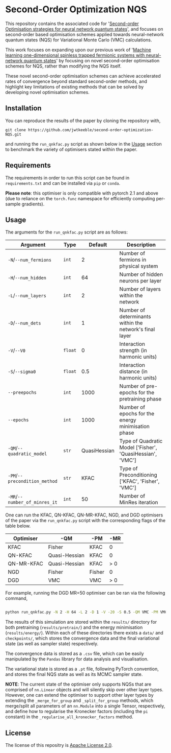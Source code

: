 # Second-Order Optimization NQS

This repository contains the associated code for '[Second-order Optimisation strategies for neural network quantum states]()', and focuses on second-order based optimisation schemes applied towards neural-network quantum states (NQS) for Variational Monte Carlo (VMC) calculations.

This work focuses on expanding upon our previous work of '[Machine learning one-dimensional spinless trapped fermionic systems with neural-network quantum states](https://journals.aps.org/pra/abstract/10.1103/PhysRevA.108.063320)' by focusing on novel second-order optimisation schemes for NQS, rather than modifying the NQS itself.

These novel second-order optimisation schemes can achieve accelerated rates of convergence beyond standard second-order methods, and highlight key limitations of existing methods that can be solved by developing novel optimisation schemes.

## Installation

You can reproduce the results of the paper by cloning the repository with,

`git clone https://github.com/jwtkeeble/second-order-optimization-NQS.git`

and running the `run_qnkfac.py` script as shown below in the [Usage](#usage) section to benchmark the variety of optimisers stated within the paper.

## Requirements

The requirements in order to run this script can be found in `requirements.txt` and can be installed via `pip` or `conda`.

**Please note**: this optimiser is only compatible with pytorch 2.1 and above (due to reliance on the `torch.func` namespace for efficiently computing per-sample gradients).

## Usage

The arguments for the `run_qnkfac.py` script are as follows:

| Argument                      | Type    | Default      | Description                                               |
|-------------------------------|---------|--------------|-----------------------------------------------------------|
| `-N`/`--num_fermions`         | `int`   | 2            | Number of fermions in physical system                     |
| `-H`/`--num_hidden`           | `int`   | 64           | Number of hidden neurons per layer                        |
| `-L`/`--num_layers`           | `int`   | 2            | Number of layers within the network                       |
| `-D`/`--num_dets`             | `int`   | 1            | Number of determinants within the network's final layer   |
| `-V`/`--V0`                   | `float` | 0            | Interaction strength (in harmonic units)                  |
| `-S`/`--sigma0`               | `float` | 0.5          | Interaction distance (in harmonic units)                  |
| `--preepochs`                 | `int`   | 1000         | Number of pre-epochs for the pretraining phase            |
| `--epochs`                    | `int`   | 1000         | Number of epochs for the energy minimisation phase        |
| `-QM`/`--quadratic_model`     | `str`   | QuasiHessian | Type of Quadratic Model ['Fisher', 'QuasiHessian', 'VMC'] |
| `-PM`/`--precondition_method` | `str`   | KFAC         | Type of Preconditioning ['KFAC', 'Fisher', 'VMC']         |
| `-MR`/`--number_of_minres_it` | `int`   | 50           | Number of MinRes iteration                                |


One can run the KFAC, QN-KFAC, QN-MR-KFAC, NGD, and DGD optimisers of the paper via the `run_qnkfac.py` script with the corresponding flags of the table below.

| Optimiser  | -QM           | -PM    | -MR |
|------------|---------------|--------|-----|
| KFAC       | Fisher        | KFAC   | 0   |
| QN-KFAC    | Quasi-Hessian | KFAC   | 0   |
| QN-MR-KFAC | Quasi-Hessian | KFAC   | > 0 |
| NGD        | Fisher        | Fisher | 0   |
| DGD        | VMC           | VMC    | > 0 |

For example, running the DGD MR=50 optimiser can be ran via the following command,

```bash

python run_qnkfac.py -N 2 -H 64 -L 2 -D 1 -V -20 -S 0.5 -QM VMC -PM VMC -MR 50

```

The results of this simulation are stored within the `results/` directory for both pretraining (`results/pretrain/`) and the energy minimisation (`results/energy/`). Within each of these directories there exists a `data/` and `checkpoints/`, which stores the convergence data and the final variational state (as well as sampler state) respectively. 

The convergence data is stored as a `.csv` file, which can be easily manipulated by the `Pandas` library for data analysis and visualisation. 

The variational state is stored as a `.pt` file, following PyTorch convention, and stores the final NQS state as well as its MCMC sampler state.

**NOTE**: The current state of the optimiser only supports NQSs that are comprised of `nn.Linear` objects and will silently skip over other layer types.
However, one can extend the optimiser to support other layer types by extending the `_merge_for_group` and `_split_for_group` methods, which merge/split all parameters of an `nn.Module` into a single Tensor, respectively, and define how to regularise the Kronecker factors (including the `pi` constant) in the `_regularise_all_kronecker_factors` method.

## License 

The license of this repositry is [Apache License 2.0](https://choosealicense.com/licenses/apache-2.0/).